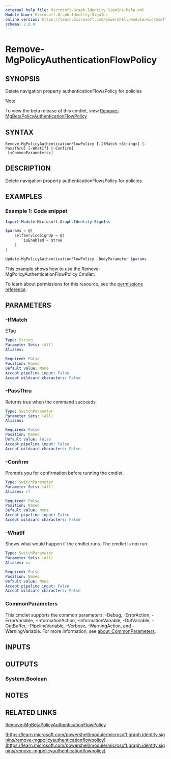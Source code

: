 ```yaml
---
external help file: Microsoft.Graph.Identity.SignIns-help.xml
Module Name: Microsoft.Graph.Identity.SignIns
online version: https://learn.microsoft.com/powershell/module/microsoft.graph.identity.signins/remove-mgpolicyauthenticationflowpolicy
schema: 2.0.0
---
```


# Remove-MgPolicyAuthenticationFlowPolicy

## SYNOPSIS
Delete navigation property authenticationFlowsPolicy for policies

> [!NOTE]
> To view the beta release of this cmdlet, view [Remove-MgBetaPolicyAuthenticationFlowPolicy](/powershell/module/Microsoft.Graph.Beta.Identity.SignIns/Remove-MgBetaPolicyAuthenticationFlowPolicy?view=graph-powershell-beta)

## SYNTAX

```
Remove-MgPolicyAuthenticationFlowPolicy [-IfMatch <String>] [-PassThru] [-WhatIf] [-Confirm]
 [<CommonParameters>]
```

## DESCRIPTION
Delete navigation property authenticationFlowsPolicy for policies

## EXAMPLES
### Example 1: Code snippet

```powershell
Import-Module Microsoft.Graph.Identity.SignIns

$params = @{
	selfServiceSignUp = @{
		isEnabled = $true
	}
}

Update-MgPolicyAuthenticationFlowPolicy -BodyParameter $params
```
This example shows how to use the Remove-MgPolicyAuthenticationFlowPolicy Cmdlet.

To learn about permissions for this resource, see the [permissions reference](/graph/permissions-reference).


## PARAMETERS

### -IfMatch
ETag

```yaml
Type: String
Parameter Sets: (All)
Aliases:

Required: False
Position: Named
Default value: None
Accept pipeline input: False
Accept wildcard characters: False
```

### -PassThru
Returns true when the command succeeds

```yaml
Type: SwitchParameter
Parameter Sets: (All)
Aliases:

Required: False
Position: Named
Default value: False
Accept pipeline input: False
Accept wildcard characters: False
```

### -Confirm
Prompts you for confirmation before running the cmdlet.

```yaml
Type: SwitchParameter
Parameter Sets: (All)
Aliases: cf

Required: False
Position: Named
Default value: None
Accept pipeline input: False
Accept wildcard characters: False
```

### -WhatIf
Shows what would happen if the cmdlet runs.
The cmdlet is not run.

```yaml
Type: SwitchParameter
Parameter Sets: (All)
Aliases: wi

Required: False
Position: Named
Default value: None
Accept pipeline input: False
Accept wildcard characters: False
```

### CommonParameters
This cmdlet supports the common parameters: -Debug, -ErrorAction, -ErrorVariable, -InformationAction, -InformationVariable, -OutVariable, -OutBuffer, -PipelineVariable, -Verbose, -WarningAction, and -WarningVariable. For more information, see [about_CommonParameters](http://go.microsoft.com/fwlink/?LinkID=113216).

## INPUTS

## OUTPUTS

### System.Boolean
## NOTES

## RELATED LINKS
[Remove-MgBetaPolicyAuthenticationFlowPolicy](/powershell/module/Microsoft.Graph.Beta.Identity.SignIns/Remove-MgBetaPolicyAuthenticationFlowPolicy?view=graph-powershell-beta)

[https://learn.microsoft.com/powershell/module/microsoft.graph.identity.signins/remove-mgpolicyauthenticationflowpolicy](https://learn.microsoft.com/powershell/module/microsoft.graph.identity.signins/remove-mgpolicyauthenticationflowpolicy)


